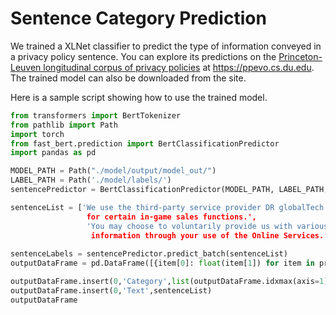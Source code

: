 # Sentence Category Prediction

We trained a XLNet classifier to predict the type of information conveyed in a privacy policy sentence. You can explore its predictions on the [Princeton-Leuven longitudinal corpus of privacy policies](https://privacypolicies.cs.princeton.edu/) at https://ppevo.cs.du.edu. The trained model can also be downloaded from the site. 

Here is a sample script showing how to use the trained model.

```python
from transformers import BertTokenizer
from pathlib import Path
import torch
from fast_bert.prediction import BertClassificationPredictor
import pandas as pd

MODEL_PATH = Path("./model/output/model_out/")
LABEL_PATH = Path('./model/labels/')
sentencePredictor = BertClassificationPredictor(MODEL_PATH, LABEL_PATH, multi_label=True, model_type='xlnet')

sentenceList = ['We use the third-party service provider DR globalTech Inc. as our online official re-seller and 
                 for certain in-game sales functions.',
                 'You may choose to voluntarily provide us with various personal information and non-personal 
                  information through your use of the Online Services.']
           
sentenceLabels = sentencePredictor.predict_batch(sentenceList)
outputDataFrame = pd.DataFrame([{item[0]: float(item[1]) for item in prediction} for prediction in sentenceLabels])

outputDataFrame.insert(0,'Category',list(outputDataFrame.idxmax(axis=1)))
outputDataFrame.insert(0,'Text',sentenceList)
outputDataFrame
```
